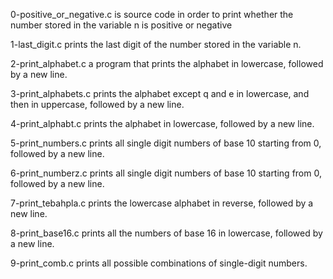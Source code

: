 0-positive_or_negative.c is source code in order to print whether the number stored in the variable n is positive or negative

1-last_digit.c prints the last digit of the number stored in the variable n.

2-print_alphabet.c a program that prints the alphabet in lowercase, followed by a new line.

3-print_alphabets.c  prints the alphabet except q and e in lowercase, and then in uppercase, followed by a new line.

4-print_alphabt.c prints the alphabet in lowercase, followed by a new line.

5-print_numbers.c prints all single digit numbers of base 10 starting from 0, followed by a new line.

6-print_numberz.c prints all single digit numbers of base 10 starting from 0, followed by a new line.

7-print_tebahpla.c prints the lowercase alphabet in reverse, followed by a new line.

8-print_base16.c  prints all the numbers of base 16 in lowercase, followed by a new line.

9-print_comb.c prints all possible combinations of single-digit numbers. 
